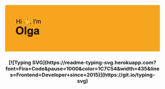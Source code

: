 <img src="https://github.com/HelgaZhizhka/HelgaZhizhka/blob/3445e0681e8a099e3a77047de17647b53c96c9d5/header.png">
<h3 align="center">
  [![Typing SVG](https://readme-typing-svg.herokuapp.com?font=Fira+Code&pause=1000&color=1C7C54&width=435&lines=Frontend+Developer+since+2015)](https://git.io/typing-svg)
</h3>

<!--
**HelgaZhizhka/HelgaZhizhka** is a ✨ _special_ ✨ repository because its `README.md` (this file) appears on your GitHub profile.

Here are some ideas to get you started:

- 🔭 I’m currently working on ...
- 🌱 I’m currently learning ...
- 👯 I’m looking to collaborate on ...
- 🤔 I’m looking for help with ...
- 💬 Ask me about ...
- 📫 How to reach me: ...
- 😄 Pronouns: ...
- ⚡ Fun fact: ...
-->
